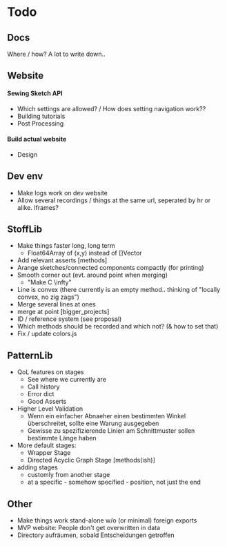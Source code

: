 # Todo

## Docs
Where / how?
A lot to write down..

## Website
#### Sewing Sketch API
- Which settings are allowed? / How does setting navigation work??
- Building tutorials
- Post Processing

#### Build actual website
- Design

## Dev env
- Make logs work on dev website
- Allow several recordings / things at the same url, seperated by hr or alike. Iframes?

## StoffLib
- Make things faster long, long term
    - Float64Array of (x,y) instead of []Vector
- Add relevant asserts
[methods]
- Arange sketches/connected components compactly (for printing)
- Smooth corner out (evt. around point when merging)
    - "Make C \infty"
- Line is convex (there currently is an empty method.. thinking of "locally convex, no zig zags")
- Merge several lines at ones
- merge at point
[bigger_projects]
- ID / reference system (see proposal)
- Which methods should be recorded and which not? (& how to set that)
- Fix / update colors.js

## PatternLib
- QoL features on stages
    - See where we currently are
    - Call history
    - Error dict
    - Good Asserts
- Higher Level Validation
    - Wenn ein einfacher Abnaeher einen bestimmten Winkel überschreitet, sollte eine Warung ausgegeben
    - Gewisse zu spezifizierende Linien am Schnittmuster sollen bestimmte Länge haben
- More default stages:
    - Wrapper Stage
    - Directed Acyclic Graph Stage
[methods(ish)]
- adding stages
    - customly from another stage
    - at a specific - somehow specified - position, not just the end

## Other
- Make things work stand-alone w/o (or minimal) foreign exports
- MVP website: People don't get overwritten in data
- Directory aufräumen, sobald Entscheidungen getroffen